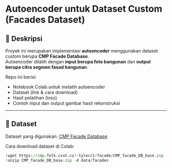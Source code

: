 # Autoencoder untuk Dataset Custom (Facades Dataset)

## 📌 Deskripsi
Proyek ini merupakan implementasi **autoencoder** menggunakan dataset custom berupa **CMP Facade Database**.  
Autoencoder dilatih dengan **input berupa foto bangunan** dan **output berupa citra segmen fasad bangunan**.

Repo ini berisi:
- Notebook Colab untuk melatih autoencoder
- Dataset (link & cara download)
- Hasil pelatihan (loss)
- Contoh input dan output gambar hasil rekonstruksi

---

## 📂 Dataset
Dataset yang digunakan: [CMP Facade Database](https://cmp.felk.cvut.cz/~tylecr1/facade/)

Cara download dataset di Colab:
```python
!wget https://cmp.felk.cvut.cz/~tylecr1/facade/CMP_facade_DB_base.zip
!unzip CMP_facade_DB_base.zip -d data/facades
